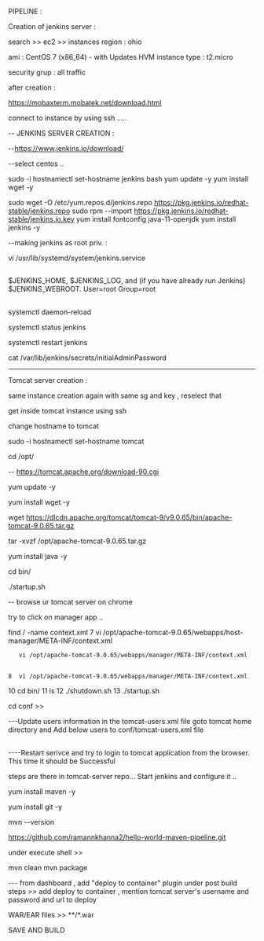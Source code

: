 PIPELINE :


Creation of jenkins server :

search >> ec2 >> instances
region : ohio

 ami : CentOS 7 (x86_64) - with Updates HVM
instance type : t2.micro

security grup : all traffic

after creation :

https://mobaxterm.mobatek.net/download.html

connect to instance by using ssh .....

--
JENKINS SERVER CREATION :

--https://www.jenkins.io/download/

--select centos ..


sudo -i
 hostnamectl set-hostname jenkins
 bash
yum update -y
yum install wget -y


sudo wget -O /etc/yum.repos.d/jenkins.repo https://pkg.jenkins.io/redhat-stable/jenkins.repo
sudo rpm --import https://pkg.jenkins.io/redhat-stable/jenkins.io.key
yum install fontconfig java-11-openjdk
yum install jenkins -y


--making jenkins as root priv. :

vi /usr/lib/systemd/system/jenkins.service

##
$JENKINS_HOME, $JENKINS_LOG, and (if you have already run Jenkins)
$JENKINS_WEBROOT.
User=root Group=root
##

systemctl daemon-reload

systemctl status jenkins

systemctl restart jenkins

cat /var/lib/jenkins/secrets/initialAdminPassword

-----


Tomcat server creation :

same instance creation again with same sg and key , reselect that

get inside tomcat instance using ssh

change hostname to tomcat

 sudo -i
hostnamectl set-hostname tomcat

cd /opt/

-- https://tomcat.apache.org/download-90.cgi

yum update -y

yum install wget -y

wget https://dlcdn.apache.org/tomcat/tomcat-9/v9.0.65/bin/apache-tomcat-9.0.65.tar.gz

tar -xvzf /opt/apache-tomcat-9.0.65.tar.gz

yum install java -y

cd bin/

./startup.sh

-- browse ur tomcat server on chrome


try to click on manager app ..

find / -name context.xml
    7  vi /opt/apache-tomcat-9.0.65/webapps/host-manager/META-INF/context.xml
       
       vi /opt/apache-tomcat-9.0.65/webapps/manager/META-INF/context.xml
##

<!--  <Valve className="org.apache.catalina.valves.RemoteAddrValve"
         allow="127\.\d+\.\d+\.\d+|::1|0:0:0:0:0:0:0:1" /> -->

##

    8  vi /opt/apache-tomcat-9.0.65/webapps/manager/META-INF/context.xml
  
   10  cd bin/
   11  ls
   12  ./shutdown.sh
   13  ./startup.sh


cd conf >>

---Update users information in the tomcat-users.xml file goto tomcat home directory and Add below users to conf/tomcat-users.xml file


## 




 <role rolename="admin-gui,manager-gui,manager-script,manager-jmx,manager-status,admin-gui"/>
 <user username="tomcat" password="s3cret" roles="admin-gui,manager-gui,manager-script"/>
 
 ##


----Restart serivce and try to login to tomcat application from the browser. This time it should be Successful








steps are there in tomcat-server repo...
Start jenkins and configure it ..

yum install maven -y

yum install git -y

mvn --version

https://github.com/ramannkhanna2/hello-world-maven-pipeline.git

under execute shell >>

mvn clean mvn package

--- from dashboard , add "deploy to container" plugin under post build steps >> add deploy to container , mention tomcat server's username and password and url to deploy

WAR/EAR files >> **/*.war

SAVE AND BUILD
